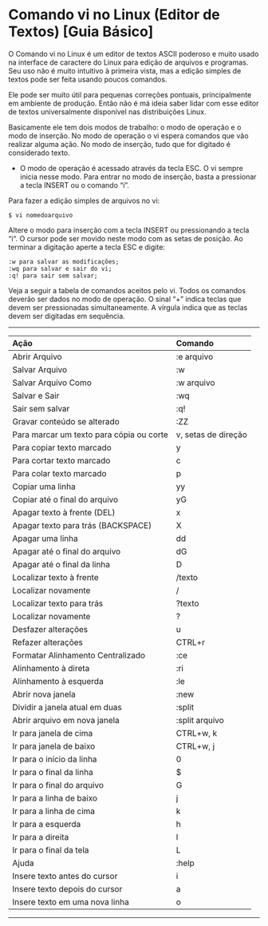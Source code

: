 # Comando vi no Linux (Editor de Textos) [Guia Básico]
O Comando vi no Linux é um editor de textos ASCII poderoso e muito usado na interface de caractere do Linux para edição de arquivos e programas. Seu uso não é muito intuitivo à primeira vista, mas a edição simples de textos pode ser feita usando poucos comandos. 

Ele pode ser muito útil para pequenas correções pontuais, principalmente em ambiente de produção. Então não é má ideia saber lidar com esse editor de textos universalmente disponível nas distribuições Linux.

Basicamente ele tem dois modos de trabalho: o modo de operação e o modo de inserção. No modo de operação o vi espera comandos que vão realizar alguma ação. No modo de inserção, tudo que for digitado é considerado texto. 

* O modo de operação é acessado através da tecla ESC. O vi sempre inicia nesse modo. Para entrar no modo de inserção, basta a pressionar a tecla INSERT ou o comando “i”. 

Para fazer a edição simples de arquivos no vi:

```
$ vi nomedoarquivo
```

Altere o modo para inserção com a tecla INSERT ou pressionando a tecla “i“. O cursor pode ser movido neste modo com as setas de posição. Ao terminar a digitação aperte a tecla ESC e digite:

```
:w para salvar as modificações; 
:wq para salvar e sair do vi;
:q! para sair sem salvar;
```

Veja a seguir a tabela de comandos aceitos pelo vi. Todos os comandos deverão ser dados no modo de operação. O sinal “+” indica teclas que devem ser pressionadas simultaneamente. A vírgula indica que as teclas devem ser digitadas em sequência.

--- 
| Ação | Comando |
|:--- | :--- |
| Abrir Arquivo									|	:e arquivo			|
| Salvar Arquivo								|	:w                  |
| Salvar Arquivo Como							|	:w arquivo          |
| Salvar e Sair									|	:wq                 |
| Sair sem salvar								|	:q!                 |
| Gravar conteúdo se alterado					|	:ZZ                 |
| Para marcar um texto para cópia ou corte		|	v, setas de direção |
| Para copiar texto marcado						|	y                   |
| Para cortar texto marcado						|	c                   |
| Para colar texto marcado						|	p                   |
| Copiar uma linha								|	yy                  |
| Copiar até o final do arquivo					|	yG                  |
| Apagar texto à frente (DEL)					|	x                   |
| Apagar texto para trás (BACKSPACE)			|	X                   |
| Apagar uma linha								|	dd                  |
| Apagar até o final do arquivo					|	dG                  |
| Apagar até o final da linha					|	D                   |
| Localizar texto à frente						|	/texto              |
| Localizar novamente							|	/                   |
| Localizar texto para trás						|	?texto              |
| Localizar novamente							|	?                   |
| Desfazer alterações							|	u                   |
| Refazer alterações							|	CTRL+r              |
| Formatar Alinhamento Centralizado				|	:ce                 |
| Alinhamento à direta							|	:ri                 |
| Alinhamento à esquerda						|	:le                 |
| Abrir nova janela								|	:new                |
| Dividir a janela atual em duas				|	:split              |
| Abrir arquivo em nova janela					|	:split arquivo      |
| Ir para janela de cima						|	CTRL+w, k           |
| Ir para janela de baixo						|	CTRL+w, j           |
| Ir para o início da linha						|	0                   |
| Ir para o final da linha						|	$                   |
| Ir para o final do arquivo					|	G                   |
| Ir para a linha de baixo						|	j                   |
| Ir para a linha de cima						|	k                   |
| Ir para a esquerda							|	h                   |
| Ir para a direita								|	l                   |
| Ir para o final da tela						|	L                   |
| Ajuda											|	:help               |
| Insere texto antes do cursor					|	i                   |
| Insere texto depois do cursor					|	a                   |
| Insere texto em uma nova linha				|	o                   |
--- 

